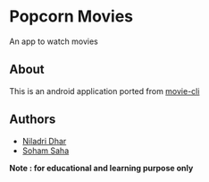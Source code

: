 # Popcorn Movies
An app to watch movies

## About
This is an android application ported from [movie-cli](https://github.com/alpha-hexor/movie-cli)

## Authors
 - [Niladri Dhar](https://github.com/alpha-hexor)
 - [Soham Saha](https://github.com/DeadlySoham)

**Note : for educational and learning purpose only**